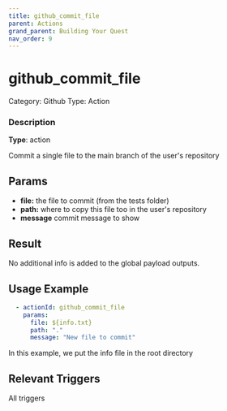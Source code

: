 ```yaml
---
title: github_commit_file
parent: Actions
grand_parent: Building Your Quest
nav_order: 9
---
```


# github_commit_file

Category: Github
Type: Action

### Description

**Type**: action

Commit a single file to the main branch of the user's repository

## Params

- **file:** the file to commit (from the tests folder)
- **path:** where to copy this file too in the user's repository
- **message** commit message to show

## Result

No additional info is added to the global payload outputs.

## Usage Example

```yaml
  - actionId: github_commit_file
    params:
      file: ${info.txt}
      path: "."
      message: "New file to commit"
```

In this example, we put the info file in the root directory

## Relevant Triggers

All triggers